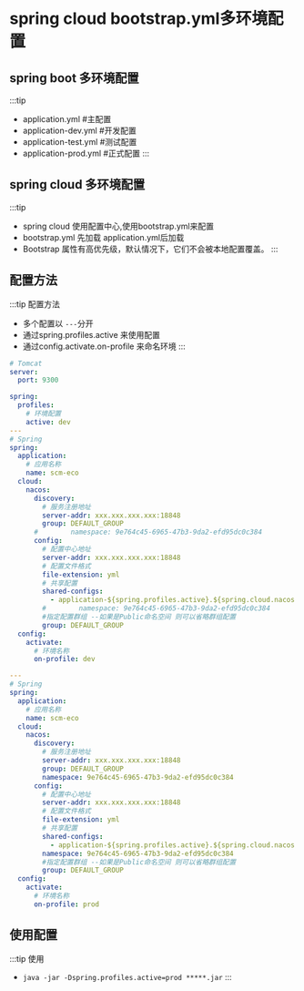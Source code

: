 <!--
 * @Author: YangLiwei
 * @Date: 2022-08-22 09:51:04
 * @LastEditTime: 2023-02-06 16:19:43
 * @LastEditors: yangliwei 1280426581@qq.com
 * @FilePath: /vitepress-blog/src/back/java/index.md
 * @Description: 
-->
# spring cloud bootstrap.yml多环境配置

## spring boot 多环境配置

:::tip

* application.yml #主配置
* application-dev.yml #开发配置
* application-test.yml #测试配置
* application-prod.yml #正式配置
:::

## spring cloud 多环境配置

:::tip

* spring cloud 使用配置中心,使用bootstrap.yml来配置
* bootstrap.yml 先加载 application.yml后加载
* Bootstrap 属性有高优先级，默认情况下，它们不会被本地配置覆盖。
:::

## 配置方法

:::tip 配置方法

* 多个配置以 `---`分开
* 通过spring.profiles.active 来使用配置
* 通过config.activate.on-profile 来命名环境
:::

```yml
# Tomcat
server:
  port: 9300

spring:
  profiles:
    # 环境配置
    active: dev
---
# Spring
spring:
  application:
    # 应用名称
    name: scm-eco
  cloud:
    nacos:
      discovery:
        # 服务注册地址
        server-addr: xxx.xxx.xxx.xxx:18848
        group: DEFAULT_GROUP
      #        namespace: 9e764c45-6965-47b3-9da2-efd95dc0c384
      config:
        # 配置中心地址
        server-addr: xxx.xxx.xxx.xxx:18848
        # 配置文件格式
        file-extension: yml
        # 共享配置
        shared-configs:
          - application-${spring.profiles.active}.${spring.cloud.nacos.config.file-extension}
        #        namespace: 9e764c45-6965-47b3-9da2-efd95dc0c384
        #指定配置群组 --如果是Public命名空间 则可以省略群组配置
        group: DEFAULT_GROUP
  config:
    activate:
      # 环境名称
      on-profile: dev

---
# Spring
spring:
  application:
    # 应用名称
    name: scm-eco
  cloud:
    nacos:
      discovery:
        # 服务注册地址
        server-addr: xxx.xxx.xxx.xxx:18848
        group: DEFAULT_GROUP
        namespace: 9e764c45-6965-47b3-9da2-efd95dc0c384
      config:
        # 配置中心地址
        server-addr: xxx.xxx.xxx.xxx:18848
        # 配置文件格式
        file-extension: yml
        # 共享配置
        shared-configs:
          - application-${spring.profiles.active}.${spring.cloud.nacos.config.file-extension}
        namespace: 9e764c45-6965-47b3-9da2-efd95dc0c384
        #指定配置群组 --如果是Public命名空间 则可以省略群组配置
        group: DEFAULT_GROUP
  config:
    activate:
      # 环境名称
      on-profile: prod
```

## 使用配置

:::tip 使用

* `java -jar -Dspring.profiles.active=prod *****.jar`
:::
